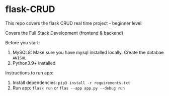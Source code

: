 # flask-CRUD
This repo covers the flask CRUD real time project - beginner level 

Covers the Full Stack Development (frontend & backend)

Before you start:
1. MySQL8: Make sure you have mysql installed locally. Create the databae `ANISOL`.
2. Python3.9+ installed

Instructions to run app:
1. Install dependencies: `pip3 install -r requirements.txt`
2. Run app: `flask run` or `flas --app app.py --debug run`
